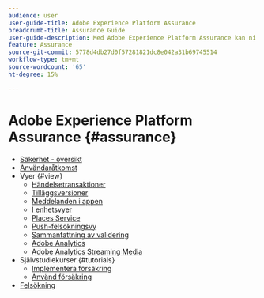 ```yaml
---
audience: user
user-guide-title: Adobe Experience Platform Assurance
breadcrumb-title: Assurance Guide
user-guide-description: Med Adobe Experience Platform Assurance kan ni inspektera, bevisa, simulera och validera hur ni samlar in data eller levererar upplevelser i era mobilapplikationer.
feature: Assurance
source-git-commit: 5778d4db27d0f57281821dc8e042a31b69745514
workflow-type: tm+mt
source-wordcount: '65'
ht-degree: 15%

---
```



# Adobe Experience Platform Assurance {#assurance}

- [Säkerhet - översikt](./home.md)
- [Användaråtkomst](./user-access.md)
- Vyer {#view}
   - [Händelsetransaktioner](./views/event-transactions.md)
   - [Tilläggsversioner](./views/extension-versions.md)
   - [Meddelanden i appen](./views/in-app-messaging.md)
   - [I enhetsvyer](./views/on-device-views.md)
   - [Places Service](./views/places-service.md)
   - [Push-felsökningsvy](./views/push-debug-view.md)
   - [Sammanfattning av validering](./views/validation-summary.md)
   - [Adobe Analytics](./views/adobe-analytics.md)
   - [Adobe Analytics Streaming Media](./views/adobe-analytics-streaming-media.md)
- Självstudiekurser {#tutorials}
   - [Implementera försäkring](./tutorials/implement-assurance.md)
   - [Använd försäkring](./tutorials/using-assurance.md)
- [Felsökning](./troubleshooting.md)
